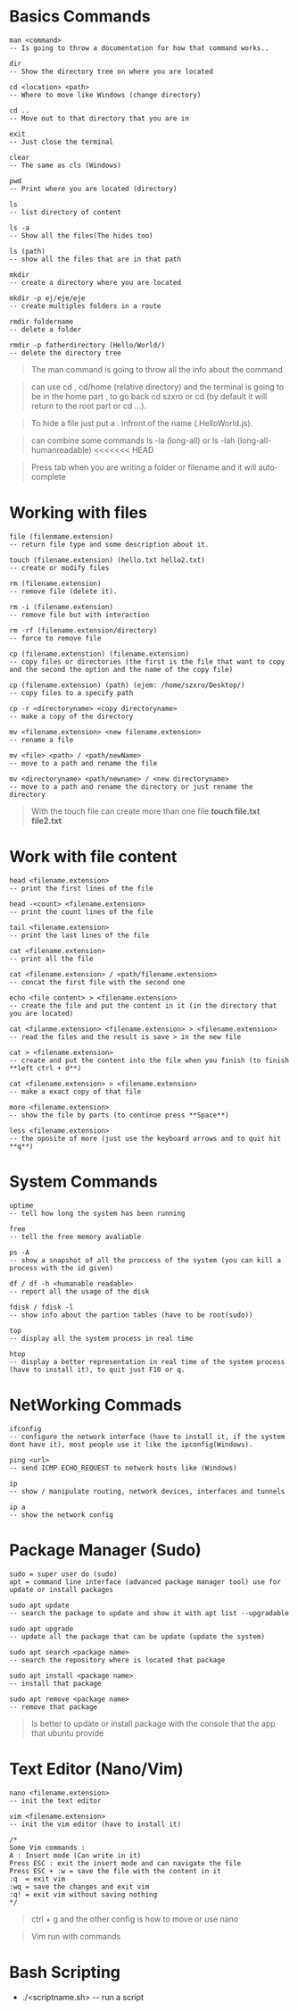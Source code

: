 # Basics Commands

```
man <command>
-- Is going to throw a documentation for how that command works..

dir
-- Show the directory tree on where you are located

cd <location> <path>
-- Where to move like Windows (change directory)

cd ..
-- Move out to that directory that you are in

exit
-- Just close the terminal

clear
-- The same as cls (Windows)

pwd
-- Print where you are located (directory)

ls
-- list directory of content

ls -a
-- Show all the files(The hides too)

ls (path)
-- show all the files that are in that path

mkdir
-- create a directory where you are located

mkdir -p ej/eje/eje
-- create multiples folders in a route

rmdir foldername
-- delete a folder

rmdir -p fatherdirectory (Hello/World/)
-- delete the directory tree
```

> The man command is going to throw all the info about the command

> can use cd , cd/home (relative directory) and the terminal is going to be in the home part , to go back cd szxro or cd (by default it will return to the root part or cd ...).

> To hide a file just put a . infront of the name (.HelloWorld.js).

> can combine some commands ls -la (long-all) or ls -lah (long-all-humanreadable)
> <<<<<<< HEAD

> Press tab when you are writing a folder or filename and it will auto-complete

# Working with files

```
file (filenmame.extension)
-- return file type and some description about it.

touch (filename.extension) (hello.txt hello2.txt)
-- create or modify files

rm (filename.extension)
-- remove file (delete it).

rm -i (filename.extension)
-- remove file but with interaction

rm -rf (filename.extension/directory)
-- force to remove file

cp (filename.extenstion) (filename.extension)
-- copy files or directories (the first is the file that want to copy and the second the option and the name of the copy file)

cp (filename.extension) (path) (ejem: /home/szxro/Desktop/)
-- copy files to a specify path

cp -r <directoryname> <copy directoryname>
-- make a copy of the directory

mv <filename.extension> <new filename.extension>
-- rename a file

mv <file> <path> / <path/newName>
-- move to a path and rename the file

mv <directoryname> <path/newname> / <new directoryname>
-- move to a path and rename the directory or just rename the directory
```

> With the touch file can create more than one file **touch file.txt file2.txt**

# Work with file content

```
head <filename.extension>
-- print the first lines of the file

head -<count> <filename.extension>
-- print the count lines of the file

tail <filename.extension>
-- print the last lines of the file

cat <filename.extension>
-- print all the file

cat <filename.extension> / <path/filename.extension>
-- concat the first file with the second one

echo <file content> > <filename.extension>
-- create the file and put the content in it (in the directory that you are located)

cat <filanme.extension> <filename.extension> > <filename.extension>
-- read the files and the result is save > in the new file

cat > <filename.extension>
-- create and put the content into the file when you finish (to finish **left ctrl + d**)

cat <filename.extension> > <filename.extension>
-- make a exact copy of that file

more <filename.extension>
-- show the file by parts (to continue press **Space**)

less <filename.extension>
-- the oposite of more (just use the keyboard arrows and to quit hit **q**)

```

# System Commands

```
uptime
-- tell how long the system has been running

free
-- tell the free memory avaliable

ps -A
-- show a snapshot of all the proccess of the system (you can kill a process with the id given)

df / df -h <humanable readable>
-- report all the usage of the disk

fdisk / fdisk -l
-- show info about the partion tables (have to be root(sudo))

top
-- display all the system process in real time

htop
-- display a better representation in real time of the system process (have to install it), to quit just F10 or q.

```

# NetWorking Commads

```
ifconfig
-- configure the network interface (have to install it, if the system dont have it), most people use it like the ipconfig(Windows).

ping <url>
-- send ICMP ECHO_REQUEST to network hosts like (Windows)

ip
-- show / manipulate routing, network devices, interfaces and tunnels

ip a
-- show the network config
```

# Package Manager (Sudo)

```
sudo = super user do (sudo)
apt = command line interface (advanced package manager tool) use for update or install packages

sudo apt update
-- search the package to update and show it with apt list --upgradable

sudo apt upgrade
-- update all the package that can be update (update the system)

sudo apt search <package name>
-- search the repository where is located that package

sudo apt install <package name>
-- install that package

sudo apt remove <package name>
-- remove that package
```

> Is better to update or install package with the console that the app that ubuntu provide

# Text Editor (Nano/Vim)

```
nano <filename.extension>
-- init the text editor

vim <filename.extension>
-- init the vim editor (have to install it)

/*
Some Vim commands :
A : Insert mode (Can write in it)
Press ESC : exit the insert mode and can navigate the file
Press ESC + :w = save the file with the content in it
:q  = exit vim
:wq = save the changes and exit vim
:q! = exit vim without saving nothing
*/
```

> ctrl + g and the other config is how to move or use nano

> Vim run with commands

# Bash Scripting
- ./<scriptname.sh>
-- run a script
